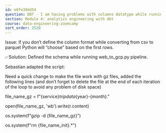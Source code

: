```yaml
---
id: e8fe39dd54
question: DBT - I am having problems with columns datatype while running DBT/BigQuery
section: Module 4: analytics engineering with dbt
course: data-engineering-zoomcamp
sort_order: 2520
---
```


Issue: If you don’t define the column format while converting from csv to parquet Python will “choose” based on the first rows.

✅Solution: Defined the schema while running web_to_gcp.py pipeline.

Sebastian adapted the script:

Need a quick change to make the file work with gz files, added the following lines (and don’t forget to delete the file at the end of each iteration of the loop to avoid any problem of disk space)

file_name_gz = f"{service}_tripdata_{year}-{month}."

open(file_name_gz, 'wb').write(r.content)

os.system(f"gzip -d {file_name_gz}")

os.system(f"rm {file_name_init}.*")

